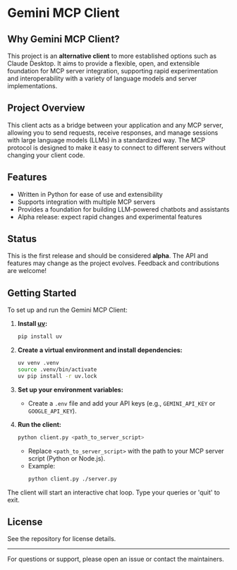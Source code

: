# Gemini MCP Client

## Why Gemini MCP Client?

This project is an **alternative client** to more established options such as Claude Desktop. It aims to provide a flexible, open, and extensible foundation for MCP server integration, supporting rapid experimentation and interoperability with a variety of language models and server implementations.

## Project Overview

This client acts as a bridge between your application and any MCP server, allowing you to send requests, receive responses, and manage sessions with large language models (LLMs) in a standardized way. The MCP protocol is designed to make it easy to connect to different servers without changing your client code.

## Features
- Written in Python for ease of use and extensibility
- Supports integration with multiple MCP servers
- Provides a foundation for building LLM-powered chatbots and assistants
- Alpha release: expect rapid changes and experimental features

## Status
This is the first release and should be considered **alpha**. The API and features may change as the project evolves. Feedback and contributions are welcome!

## Getting Started

To set up and run the Gemini MCP Client:

1. **Install [uv](https://github.com/astral-sh/uv):**
   ```bash
   pip install uv
   ```
2. **Create a virtual environment and install dependencies:**
   ```bash
   uv venv .venv
   source .venv/bin/activate
   uv pip install -r uv.lock
   ```
3. **Set up your environment variables:**
   - Create a `.env` file and add your API keys (e.g., `GEMINI_API_KEY` or `GOOGLE_API_KEY`).

4. **Run the client:**
   ```bash
   python client.py <path_to_server_script>
   ```
   - Replace `<path_to_server_script>` with the path to your MCP server script (Python or Node.js).
   - Example:
     ```bash
     python client.py ./server.py
     ```

The client will start an interactive chat loop. Type your queries or 'quit' to exit.

## License
See the repository for license details.

---
For questions or support, please open an issue or contact the maintainers.
